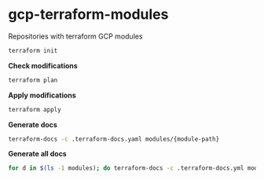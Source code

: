 # gcp-terraform-modules
Repositories with terraform GCP modules

```bash
terraform init
```

**Check modifications**

```bash
terraform plan
```

**Apply modifications**

```bash
terraform apply
```

**Generate docs**

```bash
terraform-docs -c .terraform-docs.yaml modules/{module-path}
```

**Generate all docs**

```bash
for d in $(ls -1 modules); do terraform-docs -c .terraform-docs.yml modules/$d; done
```
